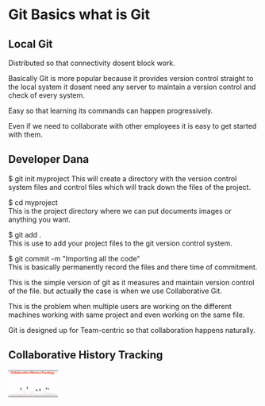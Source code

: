 # Git Basics what is Git 

## Local Git
Distributed so that connectivity dosent block work.

Basically Git is more popular because it provides version control straight to the local system it dosent need any server to maintain a version control and check of every system.

Easy so that learning its commands can happen progressively.

Even if we need to collaborate with other employees it is easy to get started with them.

## Developer Dana
$ git init myproject
This will create a directory with the version control system files and control files which will track down the files of the project.

$ cd myproject  
This is the project directory where we can put documents images or anything you want.

$ git add .  
This is use to add your project files to the git version control system.

$ git commit -m "Importing all the code"  
This is basically permanently record the files and there time of commitment.

This is the simple version of git as it measures and maintain version control of the file. but actually the case is when we use Collaborative Git.

This is the problem when multiple users are working on the different machines working with same project and even working on the same file.

Git is designed up for Team-centric so that collaboration happens naturally.

## Collaborative History Tracking
<img src="images/1.png" width="100px" height=auto>

